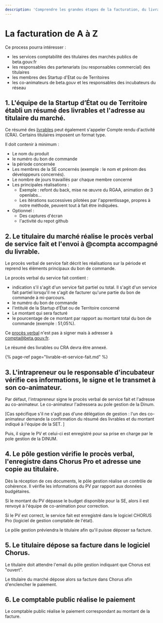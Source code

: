 ```yaml
---
description: 'Comprendre les grandes étapes de la facturation, du livrable au paiement.'
---
```


# La facturation de A à Z

Ce process pourra intéresser :

* les services comptabilité des titulaires des marchés publics de beta.gouv.fr
* les responsables des partenariats \(ou responsables commercial\) des titulaires
* les membres des Startup d'Etat ou de Territoires
* les co-animateurs de beta.gouv et les responsables des incubateurs du réseau

## 1. L'équipe de la Startup d’État ou de Territoire établi un résumé des livrables et l'adresse au titulaire du marché. <a id="1-lequipe-de-la-startup-detat-ou-de-territoire-etabli-un-resume-des-livrables-et-ladresse-au-titulaire-du-marche"></a>

Ce résumé des [livrables](https://docs.google.com/presentation/d/1ISbpC4rRyAS1K1Dr3Br8_e7EgaWoDyEa96ZkctQfUyE/edit?usp=sharing) peut également s'appeler Compte rendu d'activité \(CRA\). Certains titulaires imposent un format type.

Il doit contenir à minimum :

* Le nom du produit
* le numéro du bon de commande
* la période concernée
* Les membres de la SE concernés \(exemple : le nom et prénom des développeurs concernés\).
* Le nombre de jours travaillés par chaque membre concerné
* Les principales réalisations :
  * Exemple : refont du back, mise ne œuvre du RGAA, animation de 3 openlabs...
  * Les itérations successives pilotées par l'apprentissage, propres à notre méthode, peuvent tout à fait être indiquées.
* Optionnel :
  * Des captures d'écran
  * l'activité du repot github

## 2. Le titulaire du marché réalise le procès verbal de service fait et l'envoi à @compta accompagné du livrable. <a id="2-le-titulaire-du-marche-realise-le-proces-verbal-de-service-fait-et-lenvoi-a-compta-accompagne-du-livrable"></a>

Le procès verbal de service fait décrit les réalisations sur la période et reprend les éléments principaux du bon de commande.

Le procès verbal du service fait contient :

* indication s'il s'agit d'un service fait partiel ou total. Il s'agit d'un service fait partiel lorsqu'il ne s'agit de facturer qu'une partie du bon de commande à mi-parcours.
* le numéro du bon de commande
* l'intitulé de la Startup d’État ou de Territoire concerné
* Le montant qui sera facturé
* le pourcentage de ce montant par rapport au montant total du bon de commande \(exemple : 51,05%\).

Ce [procès verbal](https://docs.google.com/document/d/1hyvfie7hoRApJJP3liJGELqSsftR_sFCgTSUzqnM7QM/edit?usp=sharing) n'est pas à signer mais à adresser à compta@beta.gouv.fr.

Le résumé des livrables ou CRA devra être annexé.

{% page-ref page="livrable-et-service-fait.md" %}

## 3. L'intrapreneur ou le responsable d'incubateur vérifie ces informations, le signe et le transmet à son co-animateur. <a id="3-lintrapreneur-ou-le-responsable-dincubateur-verifie-ces-informations-le-signe-et-le-transmet-a-son-co-animateur"></a>

Par défaut, l'intrapreneur signe le procès verbal de service fait et l'adresse au co-animateur. Le co-animateur l'adressera au pole gestion de la Dinum.

\[Cas spécifique s'il ne s'agit pas d'une délégation de gestion : l'un des co-animateur demande la confirmation du résumé des livrables et du montant indiqué à l'équipe de la SET. \]

Puis, il signe le PV et celui-ci est enregistré pour sa prise en charge par le pole gestion de la DINUM.

## 4. Le pôle gestion vérifie le procès verbal, l'enregistre dans Chorus Pro et adresse une copie au titulaire. <a id="4-le-pole-gestion-verifie-le-proces-verbal-lenregistre-dans-chorus-pro-et-adresse-une-copie-au-titulaire"></a>

Dès la réception de ces documents, le pôle gestion réalise un contrôle de cohérence. Il vérifie les informations du PV par rapport aux données budgétaires.

Si le montant du PV dépasse le budget disponible pour la SE, alors il est renvoyé à l'équipe de co-animation pour correction.

Si le PV est correct, le service fait est enregistré dans le logiciel CHORUS Pro \(logiciel de gestion comptable de l'état\).

Le pôle gestion préviendra le titulaire afin qu'il puisse déposer sa facture.

## 5. Le titulaire dépose sa facture dans le logiciel Chorus. <a id="5-le-titulaire-depose-sa-facture-dans-le-logiciel-chorus"></a>

Le titulaire doit attendre l'email du pôle gestion indiquant que Chorus est "ouvert".

Le titulaire du marché dépose alors sa facture dans Chorus afin d'enclencher le paiement.

## 6. Le comptable public réalise le paiement <a id="6-le-comptable-public-realise-le-paiement"></a>

Le comptable public réalise le paiement correspondant au montant de la facture.


